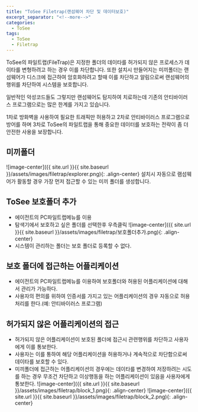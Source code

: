 ```yaml
---
title: "ToSee Filetrap(랜섬웨어 차단 및 데이터보호)"
excerpt_separator: "<!--more-->"
categories:
  - ToSee
tags:
  - ToSee
  - Filetrap
---
```

ToSee의 파일트랩(FileTrap)은 지정한 폴더의 데이타를 허가되지 않은 프로세스가 데이타를 변형하려고 하는 경우 이를 차단합니다. 또한 설치시 만들어지는 미끼폴더는 랜섬웨어가 디스크에 접근하여 암호화하려고 할때 이를 차단하고 알림으로써 랜섬웨어의 행위를 차단하여 시스템을 보호합니다.

일반적인 악성코드들도 그렇지만 랜섬웨어도 탐지하여 치료하는데 기존의 안티바이러스 프로그램으로는 많은 한계를 가지고 있습니다.

1차로 방화벽을 사용하여 필요한 트래픽만 허용하고 2차로 안티바이러스 프로그램으로 방어를 하며 3차로 ToSee의 파일트랩을 통해 중요한 데이터를 보호하는 전략이 좀 더 안전한 사용을 보장합니다.

## 미끼폴더
![image-center]({{ site.url }}{{ site.baseurl }}/assets/images/filetrap/explorer.png){: .align-center}
설치시 자동으로 램섬웨어가 활동할 경우 가장 먼저 접근할 수 있는 미끼 폴더를 생성합니다.

## ToSee 보호폴더 추가
  * 에이전트의 PC파일트랩메뉴를 이용
  * 탐색기에서 보호하고 싶은 폴더를 선택한후 우측클릭
  ![image-center]({{ site.url }}{{ site.baseurl }}/assets/images/filetrap/보호폴더추가.png){: .align-center}
  * 시스템이 관리하는 폴더는 보호 폴더로 등록할 수 없다.


## 보호 폴더에 접근하는 어플리케이션
  * 에이전트의 PC파일트랩메뉴를 이용하여 보호폴더와 허용된 어플리케이션에 대해서 관리가 가능하다.
  * 사용자의 편의를 위하여 인증서를 가지고 있는 어플리케이션의 경우 자동으로 허용처리를 한다.(예: 안티바이러스 프로그램)

## 허가되지 않은 어플리케이션의 접근
  * 허가되지 않은 어플리케이션이 보호된 폴더에 접근시 관련행위를 차단하고 사용자에게 이를 통보한다.
  * 사용자는 이를 통하여 해당 어플리케이션을 허용하거나 계속적으로 차단함으로써 데이타를 보호할 수 있다.
  * 미끼폴더에 접근하는 어플리케이션의 경우에는 데이타를 변경하여 저장하려는 시도를 하는 경우 무조건 차단하고 이상행동을 하는 어플리케이션이 있음을 사용자에게 통보한다.
  ![image-center]({{ site.url }}{{ site.baseurl }}/assets/images/filetrap/block_1.png){: .align-center}
  ![image-center]({{ site.url }}{{ site.baseurl }}/assets/images/filetrap/block_2.png){: .align-center}

